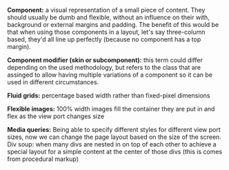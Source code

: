 **Component:** a visual representation of a small piece of content. They should usually be dumb and flexible, without an influence on their with, background or external margins and padding. The benefit of this would be that when using those components in a layout, let's say three-column based, they'd all line up perfectly (because no component has a top margin).

**Component modifier (skin or subcomponent):** this term could differ depending on the used methodology, but refers to the class that are assinged to allow having multiple variations of a component so it can be used in different circumstances.

**Fluid grids:** percentage based width rather than fixed-pixel dimensions

**Flexible images:** 100% width images fill the container they are put in and flex as the view port changes size

**Media queries:** Being able to specify different styles for different view port sizes, now we can change the page layout based on the size of the screen.
Div soup: when many divs are nested in on top of each other to achieve a special layout for a simple content at the center of those divs (this is comes from procedural markup)